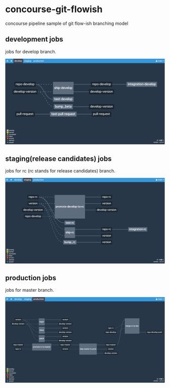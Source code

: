 # concourse-git-flowish
concourse pipeline sample of git flow-ish branching model

## development jobs
jobs for develop branch.

![develop jobs](images/dev-jobs.png)

## staging(release candidates) jobs
jobs for rc (rc stands for release candidates) branch.

![develop jobs](images/staging-jobs.png)

## production jobs
jobs for master branch.

![develop jobs](images/production-jobs.png)
